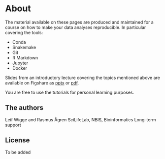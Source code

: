# About

The material available on these pages are produced and maintained for a course on how to make your data analyses reproducible. In particular covering the tools:

* Conda
* Snakemake
* Git
* R Markdown
* Jupyter
* Docker

Slides from an introductory lecture covering the topics mentioned above are available on Figshare as [pptx](https://doi.org/10.6084/m9.figshare.5674450) or [pdf](https://doi.org/10.6084/m9.figshare.5674453.v1).

You are free to use the tutorials for personal learning purposes.

## The authors

Leif Wigge and Rasmus Ågren
SciLifeLab, NBIS, Bioinformatics Long-term support

## License

To be added
